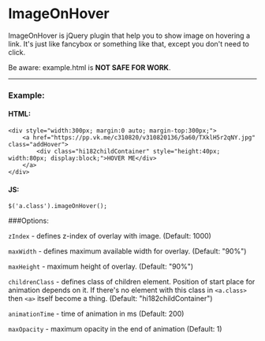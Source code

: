 ImageOnHover
============

ImageOnHover is jQuery plugin that help you to show image on hovering a link.
It's just like fancybox or something like that, except you don't need to click.

Be aware: example.html is **NOT SAFE FOR WORK**.

---

### Example:

#### HTML:
```
<div style="width:300px; margin:0 auto; margin-top:300px;">
	<a href="https://pp.vk.me/c310820/v310820136/5a60/TXklH5r2qNY.jpg" class="addHover">
		<div class="hi182childContainer" style="height:40px; width:80px; display:block;">HOVER ME</div>
	</a>
</div>
```

#### JS:
```
$('a.class').imageOnHover();
```

###Options:

`zIndex` - defines z-index of overlay with image. (Default: 1000)

`maxWidth` - defines maximum available width for overlay. (Default: "90%")

`maxHeight` - maximum height of overlay. (Default: "90%")

`childrenClass` - defines class of children element. Position of start place for animation depends on it. If there's no element with this class in `<a.class>` then `<a>` itself become a thing. (Default: "hi182childContainer")

`animationTime` - time of animation in ms (Default: 200)

`maxOpacity` - maximum opacity in the end of animation (Default: 1)


